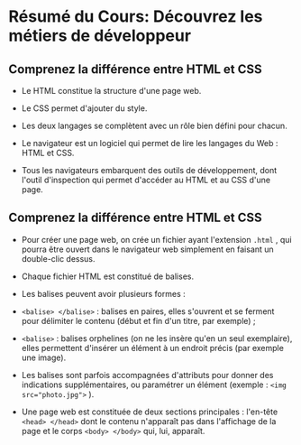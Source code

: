 # Résumé du Cours: Découvrez les métiers de développeur

## Comprenez la différence entre HTML et CSS

* Le HTML constitue la structure d'une page web.

* Le CSS permet d'ajouter du style.

* Les deux langages se complètent avec un rôle bien défini pour chacun.

* Le navigateur est un logiciel qui permet de lire les langages du Web : HTML et CSS.

* Tous les navigateurs embarquent des outils de développement, dont l'outil d'inspection qui permet d'accéder au HTML et au CSS d'une page.

## Comprenez la différence entre HTML et CSS

* Pour créer une page web, on crée un fichier ayant l'extension  `.html`  , qui pourra être ouvert dans le navigateur web simplement en faisant un double-clic dessus.

* Chaque fichier HTML est constitué de balises.

* Les balises peuvent avoir plusieurs formes :

* `<balise> </balise>`  : balises en paires, elles s'ouvrent et se ferment pour délimiter le contenu (début et fin d'un titre, par exemple) ;

* `<balise>`  : balises orphelines (on ne les insère qu'en un seul exemplaire), elles permettent d'insérer un élément à un endroit précis (par exemple une image).

* Les balises sont parfois accompagnées d'attributs pour donner des indications supplémentaires, ou paramétrer un élément (exemple :  `<img src="photo.jpg">`  ).

* Une page web est constituée de deux sections principales : l'en-tête `<head> </head>`  dont le contenu n'apparaît pas dans l'affichage de la page et le corps `<body> </body>`  qui, lui, apparaît.
